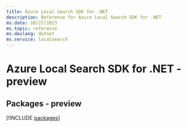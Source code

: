 ```yaml
---
title: Azure Local Search SDK for .NET
description: Reference for Azure Local Search SDK for .NET
ms.date: 10/27/2023
ms.topic: reference
ms.devlang: dotnet
ms.service: localsearch
---
```

# Azure Local Search SDK for .NET - preview
## Packages - preview
[!INCLUDE [packages](local-search-index.md)]